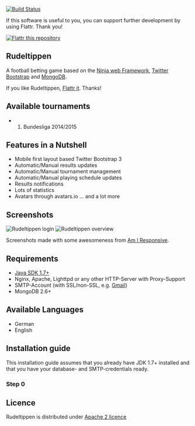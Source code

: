 [![Build Status](https://secure.travis-ci.org/svenkubiak/Rudeltippen.png?branch=master)](http://travis-ci.org/svenkubiak/Rudeltippen)

If this software is useful to you, you can support further development by using Flattr. Thank you!

[![Flattr this repository](http://api.flattr.com/button/flattr-badge-large.png)](https://flattr.com/submit/auto?user_id=svenkubiak&url=https://github.com/svenkubiak/Rudeltippen&title=Rudeltippen&language=en&tags=github&category=software)


Rudeltippen
------------------

A football betting game based on the [Ninja web Framework][19], [Twitter Bootstrap][20] and [MongoDB][21].

If you like Rudeltippen, [Flattr it][5]. Thanks!

Available tournaments
------------------
- 1. Bundesliga 2014/2015

Features in a Nutshell
------------------
- Mobile first layout based Twitter Bootstrap 3
- Automatic/Manual results updates
- Automatic/Manual tournament management
- Automatic/Manual playing schedule updates
- Results notifications
- Lots of statistics
- Avatars through avatars.io
... and a lot more

Screenshots
------------------
![Rudeltippen login](https://raw.github.com/svenkubiak/Rudeltippen/master/assets/rudelscreen.png)
![Rudeltippen overview](https://raw.github.com/svenkubiak/Rudeltippen/master/assets/rudelscreen-2.png)

Screenshots made with some awesomeness from [Am I Responsive][2].

Requirements
------------------

- [Java SDK 1.7+][1]
- Nginx, Apache, Lighttpd or any other HTTP-Server with Proxy-Support
- SMTP-Account (with SSL/non-SSL, e.g. [Gmail][12])
- MongoDB 2.6+

Available Languages
------------------

- German
- English


Installation guide
------------------

This installation guide assumes that you already have JDK 1.7+ installed and that you have your database- and SMTP-credentials ready.

### Step 0


Licence
------------------

Rudeltippen is distributed under [Apache 2 licence][11]

[1]: http://www.oracle.com/technetwork/java/javase/downloads/index.html
[2]: http://ami.responsivedesign.is
[5]: https://flattr.com/thing/1628177/Rudeltippen
[11]: http://www.apache.org/licenses/LICENSE-2.0.html
[12]: http://mail.google.com/
[14]: https://github.com/svenkubiak/Rudeltippen/tags
[17]: http://www.playframework.com/documentation/1.2.7/install
[18]: http://pastebin.com/Aqby1atw 
[19]: http://www.ninjaframework.org/
[20]: http://getbootstrap.com/
[21]: https://www.mongodb.org/